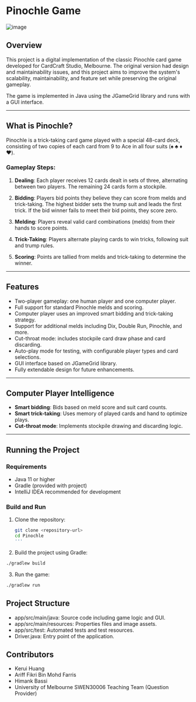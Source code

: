 # Pinochle Game

![image](https://github.com/user-attachments/assets/588cc3cd-f673-4f59-990a-3d4058afaefb)


## Overview

This project is a digital implementation of the classic Pinochle card game developed for CardCraft Studio, Melbourne. The original version had design and maintainability issues, and this project aims to improve the system's scalability, maintainability, and feature set while preserving the original gameplay.

The game is implemented in Java using the JGameGrid library and runs with a GUI interface.

---

## What is Pinochle?

Pinochle is a trick-taking card game played with a special 48-card deck, consisting of two copies of each card from 9 to Ace in all four suits (♠️ ♣️ ♦️ ♥️).

### Gameplay Steps:

1. **Dealing**: Each player receives 12 cards dealt in sets of three, alternating between two players. The remaining 24 cards form a stockpile.

2. **Bidding**: Players bid points they believe they can score from melds and trick-taking. The highest bidder sets the trump suit and leads the first trick. If the bid winner fails to meet their bid points, they score zero.

3. **Melding**: Players reveal valid card combinations (melds) from their hands to score points.

4. **Trick-Taking**: Players alternate playing cards to win tricks, following suit and trump rules.

5. **Scoring**: Points are tallied from melds and trick-taking to determine the winner.

---

## Features

- Two-player gameplay: one human player and one computer player.
- Full support for standard Pinochle melds and scoring.
- Computer player uses an improved smart bidding and trick-taking strategy.
- Support for additional melds including Dix, Double Run, Pinochle, and more.
- Cut-throat mode: includes stockpile card draw phase and card discarding.
- Auto-play mode for testing, with configurable player types and card selections.
- GUI interface based on JGameGrid library.
- Fully extendable design for future enhancements.

---

## Computer Player Intelligence

- **Smart bidding**: Bids based on meld score and suit card counts.
- **Smart trick-taking**: Uses memory of played cards and hand to optimize plays.
- **Cut-throat mode**: Implements stockpile drawing and discarding logic.

---

## Running the Project

### Requirements

- Java 11 or higher
- Gradle (provided with project)
- IntelliJ IDEA recommended for development

### Build and Run

1. Clone the repository:
   ```bash
   git clone <repository-url>
   cd Pinochle
   '''
  2. Build the project using Gradle:
  ```bash
  ./gradlew build
  ```
 3.  Run the game:
```bash
./gradlew run
```
## Project Structure
- app/src/main/java: Source code including game logic and GUI.
- app/src/main/resources: Properties files and image assets.
- app/src/test: Automated tests and test resources.
- Driver.java: Entry point of the application.

## Contributors
- Kerui Huang
- Ariff Fikri Bin Mohd Farris
- Himank Bassi
- University of Melbourne SWEN30006 Teaching Team (Question Provider)
